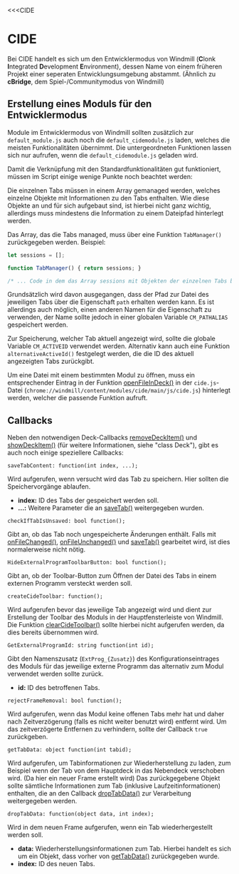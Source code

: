 <<<CIDE
# CIDE

Bei CIDE handelt es sich um den Entwicklermodus von Windmill (**C**lonk **I**ntegrated **D**evelopment **E**nvironment), dessen Name von einem früheren Projekt einer seperaten Entwicklungsumgebung abstammt. (Ähnlich zu **cBridge**, dem Spiel-/Communitymodus von Windmill)

## Erstellung eines Moduls für den Entwicklermodus

Module im Entwicklermodus von Windmill sollten zusätzlich zur ```default_module.js``` auch noch die ```default_cidemodule.js``` laden, welches die meisten Funktionalitäten übernimmt. Die untergeordneten Funktionen lassen sich nur aufrufen, wenn die ```default_cidemodule.js``` geladen wird.

Damit die Verknüpfung mit den Standardfunktionalitäten gut funktioniert, müssen im Script einige wenige Punkte noch beachtet werden:

Die einzelnen Tabs müssen in einem Array gemanaged werden, welches einzelne Objekte mit Informationen zu den Tabs enthalten. Wie diese Objekte an und für sich aufgebaut sind, ist hierbei nicht ganz wichtig, allerdings muss mindestens die Information zu einem Dateipfad hinterlegt werden.

Das Array, das die Tabs managed, muss über eine Funktion ```TabManager()``` zurückgegeben werden. Beispiel:

```javascript
let sessions = [];

function TabManager() { return sessions; }

/* ... Code in dem das Array sessions mit Objekten der einzelnen Tabs befüllt wird ... */
```

Grundsätzlich wird davon ausgegangen, dass der Pfad zur Datei des jeweiligen Tabs über die Eigenschaft ```path``` erhalten werden kann. Es ist allerdings auch möglich, einen anderen Namen für die Eigenschaft zu verwenden, der Name sollte jedoch in einer globalen Variable ```CM_PATHALIAS``` gespeichert werden.

Zur Speicherung, welcher Tab aktuell angezeigt wird, sollte die globale Variable ```CM_ACTIVEID``` verwendet werden. Alternativ kann auch eine Funktion ```alternativeActiveId()``` festgelegt werden, die die ID des aktuell angezeigten Tabs zurückgibt.

Um eine Datei mit einem bestimmten Modul zu öffnen, muss ein entsprechender Eintrag in der Funktion [openFileInDeck()](#) in der ```cide.js```-Datei (```chrome://windmill/content/modules/cide/main/js/cide.js```) hinterlegt werden, welcher die passende Funktion aufruft.

## Callbacks

Neben den notwendigen Deck-Callbacks [removeDeckItem()](#) und [showDeckItem()](#) (für weitere Informationen, siehe "class Deck"), gibt es auch noch einige speziellere Callbacks:

```fnpreview
saveTabContent: function(int index, ...);
```
Wird aufgerufen, wenn versucht wird das Tab zu speichern. Hier sollten die Speichervorgänge ablaufen.

* **index:**
  ID des Tabs der gespeichert werden soll.
* **...:**
  Weitere Parameter die an [saveTab()](#) weitergegeben wurden.

```fnpreview
checkIfTabIsUnsaved: bool function();
```
Gibt an, ob das Tab noch ungespeicherte Änderungen enthält. Falls mit [onFileChanged()](#), [onFileUnchanged()](#) und [saveTab()](#) gearbeitet wird, ist dies normalerweise nicht nötig.

```fnpreview
HideExternalProgramToolbarButton: bool function();
```
Gibt an, ob der Toolbar-Button zum Öffnen der Datei des Tabs in einem externen Programm versteckt werden soll.

```fnpreview
createCideToolbar: function();
```
Wird aufgerufen bevor das jeweilige Tab angezeigt wird und dient zur Erstellung der Toolbar des Moduls in der Hauptfensterleiste von Windmill. Die Funktion [clearCideToolbar()](#) sollte hierbei nicht aufgerufen werden, da dies bereits übernommen wird.

```fnpreview
GetExternalProgramId: string function(int id);
```
Gibt den Namenszusatz (```ExtProg_{Zusatz}```) des Konfigurationseintrages des Moduls für das jeweilige externe Programm das alternativ zum Modul verwendet werden sollte zurück.

* **id:**
  ID des betroffenen Tabs.

```fnpreview
rejectFrameRemoval: bool function();
```
Wird aufgerufen, wenn das Modul keine offenen Tabs mehr hat und daher nach Zeitverzögerung (falls es nicht weiter benutzt wird) entfernt wird. Um das zeitverzögerte Entfernen zu verhindern, sollte der Callback ```true``` zurückgeben.

```fnpreview
getTabData: object function(int tabid);
```
Wird aufgerufen, um Tabinformationen zur Wiederherstellung zu laden, zum Beispiel wenn der Tab von dem Hauptdeck in das Nebendeck verschoben wird. (Da hier ein neuer Frame erstellt wird) Das zurückgegebene Objekt sollte sämtliche Informationen zum Tab (inklusive Laufzeitinformationen) enthalten, die an den Callback [dropTabData()](#) zur Verarbeitung weitergegeben werden.

```fnpreview
dropTabData: function(object data, int index);
```
Wird in dem neuen Frame aufgerufen, wenn ein Tab wiederhergestellt werden soll.

* **data:**
  Wiederherstellungsinformationen zum Tab. Hierbei handelt es sich um ein Objekt, dass vorher von [getTabData()](#) zurückgegeben wurde.
* **index:**
  ID des neuen Tabs.